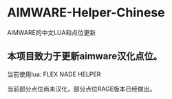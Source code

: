 # AIMWARE-Helper-Chinese
AIMWARE的中文LUA和点位更新
## 本项目致力于更新aimware汉化点位。
当前使用lua: FLEX NADE HELPER

当前部分点位尚未汉化，部分点位RAGE版本已经做出。